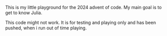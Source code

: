 This is my little playground for the 2024 advent of code.
My main goal is to get to know Julia.

This code might not work. It is for testing and playing only and has been pushed, when i run out of time playing.

